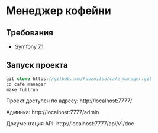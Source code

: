 # Менеджер кофейни

## Требования

- [Symfony 7.1](https://symfony.com/doc/current/setup.html)

## Запуск проекта

```php
git clone https://github.com/kooznitsa/cafe_manager.git
cd cafe_manager
make fullrun
```

Проект доступен по адресу: http://localhost:7777/

Админка: http://localhost:7777/admin

Документация API: http://localhost:7777/api/v1/doc
